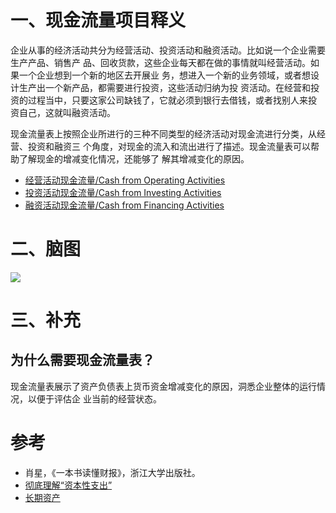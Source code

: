 # 一、现金流量项目释义

企业从事的经济活动共分为经营活动、投资活动和融资活动。比如说一个企业需要生产产品、销售产
品、回收货款，这些企业每天都在做的事情就叫经营活动。如果一个企业想到一个新的地区去开展业
务，想进入一个新的业务领域，或者想设计生产出一个新产品，都需要进行投资，这些活动归纳为投
资活动。在经营和投资的过程当中，只要这家公司缺钱了，它就必须到银行去借钱，或者找别人来投
资自己，这就叫融资活动。

现金流量表上按照企业所进行的三种不同类型的经济活动对现金流进行分类，从经营、投资和融资三
个角度，对现金的流入和流出进行了描述。现金流量表可以帮助了解现金的增减变化情况，还能够了
解其增减变化的原因。

- [经营活动现金流量/Cash from Operating Activities](1-经营活动现金流量.md)
- [投资活动现金流量/Cash from Investing Activities](2-投资活动现金流量.md)
- [融资活动现金流量/Cash from Financing Activities](3-融资活动现金流量.md)

# 二、脑图

![](现金流量表.png)

# 三、补充

## 为什么需要现金流量表？

现金流量表展示了资产负债表上货币资金增减变化的原因，洞悉企业整体的运行情况，以便于评估企
业当前的经营状态。

# 参考

- 肖星，《一本书读懂财报》，浙江大学出版社。
- [彻底理解“资本性支出”](https://zhuanlan.zhihu.com/p/24462170)
- [长期资产](https://wiki.mbalib.com/wiki/%E9%95%BF%E6%9C%9F%E8%B5%84%E4%BA%A7)
